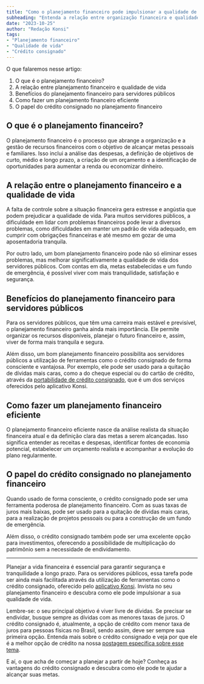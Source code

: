 ```yaml
---
title: "Como o planejamento financeiro pode impulsionar a qualidade de vida de servidores públicos"
subheading: "Entenda a relação entre organização financeira e qualidade de vida. Dê o primeiro passo para uma vida financeira equilibrada e segura."
date: "2023-10-25"
author: "Redação Konsi"
tags:
- "Planejamento financeiro"
- "Qualidade de vida"
- "Crédito consignado"
---
```


O que falaremos nesse artigo:
1. O que é o planejamento financeiro?
2. A relação entre planejamento financeiro e qualidade de vida 
3. Benefícios do planejamento financeiro para servidores públicos
4. Como fazer um planejamento financeiro eficiente
5. O papel do crédito consignado no planejamento financeiro

## O que é o planejamento financeiro?

O planejamento financeiro é o processo que abrange a organização e a gestão de recursos financeiros com o objetivo de alcançar metas pessoais e familiares. Isso inclui a análise das despesas, a definição de objetivos de curto, médio e longo prazo, a criação de um orçamento e a identificação de oportunidades para aumentar a renda ou economizar dinheiro.

## A relação entre o planejamento financeiro e a qualidade de vida

A falta de controle sobre a situação financeira gera estresse e angústia que podem prejudicar a qualidade de vida. Para muitos servidores públicos, a dificuldade em lidar com problemas financeiros pode levar a diversos problemas, como dificuldades em manter um padrão de vida adequado, em cumprir com obrigações financeiras e até mesmo em gozar de uma aposentadoria tranquila.

Por outro lado, um bom planejamento financeiro pode não só eliminar esses problemas, mas melhorar significativamente a qualidade de vida dos servidores públicos. Com contas em dia, metas estabelecidas e um fundo de emergência, é possível viver com mais tranquilidade, satisfação e segurança.

## Benefícios do planejamento financeiro para servidores públicos

Para os servidores públicos, que têm uma carreira mais estável e previsível, o planejamento financeiro ganha ainda mais importância. Ele permite organizar os recursos disponíveis, planejar o futuro financeiro e, assim, viver de forma mais tranquila e segura.

Além disso, um bom planejamento financeiro possibilita aos servidores públicos a utilização de ferramentas como o crédito consignado de forma consciente e vantajosa. Por exemplo, ele pode ser usado para a quitação de dívidas mais caras, como a do cheque especial ou do cartão de crédito, através da [portabilidade de crédito consignado](https://konsi.com.br/postagens/portabilidade-de-credito-consignado), que é um dos serviços oferecidos pelo aplicativo Konsi.

## Como fazer um planejamento financeiro eficiente

O planejamento financeiro eficiente nasce da análise realista da situação financeira atual e da definição clara das metas a serem alcançadas. Isso significa entender as receitas e despesas, identificar fontes de economia potencial, estabelecer um orçamento realista e acompanhar a evolução do plano regularmente.

## O papel do crédito consignado no planejamento financeiro

Quando usado de forma consciente, o crédito consignado pode ser uma ferramenta poderosa de planejamento financeiro. Com as suas taxas de juros mais baixas, pode ser usado para a quitação de dívidas mais caras, para a realização de projetos pessoais ou para a construção de um fundo de emergência.

Além disso, o crédito consignado também pode ser uma excelente opção para investimentos, oferecendo a possibilidade de multiplicação do patrimônio sem a necessidade de endividamento.

___

Planejar a vida financeira é essencial para garantir segurança e tranquilidade a longo prazo. Para os servidores públicos, essa tarefa pode ser ainda mais facilitada através da utilização de ferramentas como o crédito consignado, oferecido pelo [aplicativo Konsi](https://konsi.com.br/download). Invista no seu planejamento financeiro e descubra como ele pode impulsionar a sua qualidade de vida. 

Lembre-se: o seu principal objetivo é viver livre de dívidas. Se precisar se endividar, busque sempre as dívidas com as menores taxas de juros. O crédito consignado é, atualmente, a opção de crédito com menor taxa de juros para pessoas físicas no Brasil, sendo assim, deve ser sempre sua primeira opção. Entenda mais sobre o crédito consignado e veja por que ele é a melhor opção de crédito na nossa [postagem específica sobre esse tema](https://konsi.com.br/postagens/por-que-o-credito-consignado-e-a-melhor-escolha-para-servidores-publicos).

E aí, o que acha de começar a planejar a partir de hoje? Conheça as vantagens do crédito consignado e descubra como ele pode te ajudar a alcançar suas metas.
